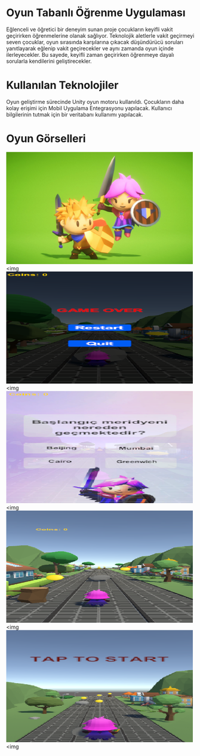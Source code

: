  # Oyun Tabanlı Öğrenme Uygulaması
 Eğlenceli ve öğretici bir deneyim sunan proje çocukların keyifli vakit geçirirken öğrenmelerine olanak sağlıyor.
 Teknolojik aletlerle vakit geçirmeyi seven çocuklar, oyun sırasında karşılarına çıkacak düşündürücü soruları yanıtlayarak eğlenip vakit geçirecekler ve aynı zamanda oyun içinde ilerleyecekler. Bu sayede, keyifli zaman geçirirken öğrenmeye dayalı sorularla kendilerini geliştirecekler.
 
 # Kullanılan Teknolojiler
 Oyun geliştirme sürecinde Unity oyun motoru kullanıldı. Çocukların daha kolay erişimi için Mobil Uygulama Entegrasyonu yapılacak. Kullanıcı bilgilerinin tutmak için bir veritabanı kullanımı yapılacak. 
 
# Oyun Görselleri

<img src= "https://github.com/siraytarim/YazilimMuh/blob/siray/8fa5d431-645e-432a-bd46-b6d7b09e7a64.jpg" width="500" height="300" > <img
<img src= "https://github.com/siraytarim/YazilimMuh/blob/siray/Ekran%20görüntüsü%202024-06-11%20000100.png" width="500" height="300" > <img
<img src= "https://github.com/siraytarim/YazilimMuh/blob/siray/Ekran%20görüntüsü%202024-06-11%20000041.png" width="500" height="300" > <img
<img src= "https://github.com/siraytarim/YazilimMuh/blob/siray/Ekran%20görüntüsü%202024-06-11%20000000.png" width="500" height="300" > <img
<img src= "https://github.com/siraytarim/YazilimMuh/blob/siray/Ekran%20görüntüsü%202024-06-10%20235536.png" width="500" height="300" > <img



